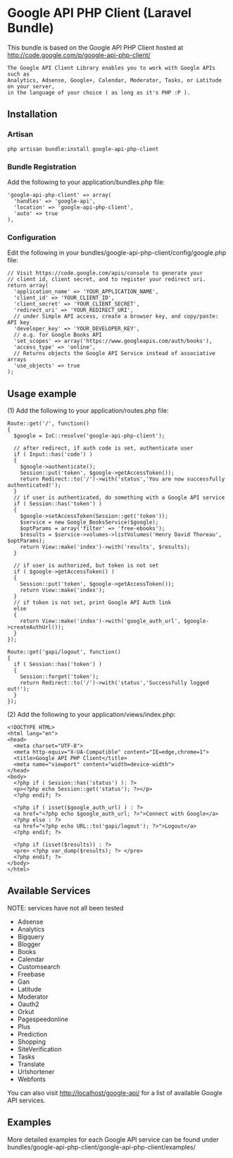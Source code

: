 Google API PHP Client (Laravel Bundle)
======================================
This bundle is based on the Google API PHP Client hosted at 
<http://code.google.com/p/google-api-php-client/>

    The Google API Client Library enables you to work with Google APIs such as 
    Analytics, Adsense, Google+, Calendar, Moderator, Tasks, or Latitude on your server, 
    in the language of your choice ( as long as it's PHP :P ).
  
Installation
------------
### Artisan

    php artisan bundle:install google-api-php-client

### Bundle Registration
Add the following to your application/bundles.php file:

    'google-api-php-client' => array(
      'handles' => 'google-api',
      'location' => 'google-api-php-client',
      'auto' => true
    ),

### Configuration
Edit the following in your bundles/google-api-php-client/config/google.php file:

    // Visit https://code.google.com/apis/console to generate your
    // client id, client secret, and to register your redirect uri.
    return array(
      'application_name' => 'YOUR_APPLICATION_NAME', 
      'client_id' => 'YOUR_CLIENT_ID',
      'client_secret' => 'YOUR_CLIENT_SECRET',
      'redirect_uri' => 'YOUR_REDIRECT_URI',
      // under Simple API access, create a browser key, and copy/paste: API key
      'developer_key' => 'YOUR_DEVELOPER_KEY',
      // e.g. for Google Books API
      'set_scopes' => array('https://www.googleapis.com/auth/books'), 
      'access_type' => 'online',
      // Returns objects the Google API Service instead of associative arrays
      'use_objects' => true 
    );

Usage example
-------------
(1) Add the following to your application/routes.php file:

    Route::get('/', function()
    {
      $google = IoC::resolve('google-api-php-client');
      
      // after redirect, if auth code is set, authenticate user
      if ( Input::has('code') ) 
      {
        $google->authenticate();
        Session::put('token', $google->getAccessToken());
        return Redirect::to('/')->with('status','You are now successfully authenticated!');
      }
      // if user is authenticated, do something with a Google API service
      if ( Session::has('token') ) 
      {
        $google->setAccessToken(Session::get('token'));
        $service = new Google_BooksService($google);
        $optParams = array('filter' => 'free-ebooks');
        $results = $service->volumes->listVolumes('Henry David Thoreau', $optParams);
        return View::make('index')->with('results', $results);
      }
      
      // if user is authorized, but token is not set
      if ( $google->getAccessToken() ) 
      { 
        Session::put('token', $google->getAccessToken());
        return View::make('index');
      }
      // if token is not set, print Google API Auth link
      else 
      {
        return View::make('index')->with('google_auth_url', $google->createAuthUrl());
      }
    });

    Route::get('gapi/logout', function()
    {
      if ( Session::has('token') )
      {
        Session::forget('token');
        return Redirect::to('/')->with('status','Successfully logged out!');
      }
    });

(2) Add the following to your application/views/index.php:

    <!DOCTYPE HTML>
    <html lang="en">
    <head>
      <meta charset="UTF-8">
      <meta http-equiv="X-UA-Compatible" content="IE=edge,chrome=1">
      <title>Google API PHP Client</title>
      <meta name="viewport" content="width=device-width">
    </head>
    <body>
      <?php if ( Session::has('status') ): ?>
      <p><?php echo Session::get('status'); ?></p>
      <?php endif; ?>

      <?php if ( isset($google_auth_url) ) : ?>
      <a href="<?php echo $google_auth_url; ?>">Connect with Google</a>
      <?php else : ?>
      <a href="<?php echo URL::to('gapi/logout'); ?>">Logout</a>
      <?php endif; ?>
     
      <?php if (isset($results)) : ?>
      <pre> <?php var_dump($results); ?> </pre>
      <?php endif; ?>
    </body>
    </html>

Available Services 
------------------
NOTE: services have not all been tested

  * Adsense
  * Analytics
  * Bigquery
  * Blogger
  * Books
  * Calendar
  * Customsearch
  * Freebase
  * Gan
  * Latitude
  * Moderator
  * Oauth2
  * Orkut
  * Pagespeedonline
  * Plus
  * Prediction
  * Shopping
  * SiteVerification
  * Tasks
  * Translate
  * Urlshortener
  * Webfonts

You can also visit <http://localhost/google-api/> for a list of available 
Google API services. 

Examples
--------
More detailed examples for each Google API service can be found under 
    bundles/google-api-php-client/google-api-php-client/examples/
